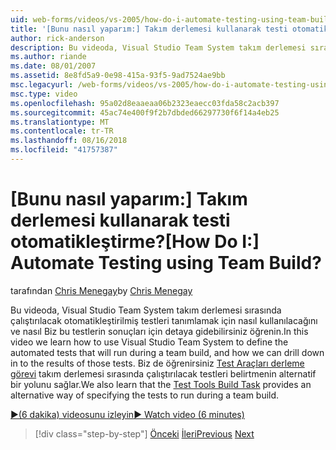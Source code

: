 ```yaml
---
uid: web-forms/videos/vs-2005/how-do-i-automate-testing-using-team-build
title: '[Bunu nasıl yaparım:] Takım derlemesi kullanarak testi otomatikleştirme? | Microsoft Docs'
author: rick-anderson
description: Bu videoda, Visual Studio Team System takım derlemesi sırasında çalıştırılacak otomatikleştirilmiş testleri tanımlamak için nasıl kullanılacağını ve nasıl biz için detaya gidebilirsiniz bilgi...
ms.author: riande
ms.date: 08/01/2007
ms.assetid: 8e8fd5a9-0e98-415a-93f5-9ad7524ae9bb
msc.legacyurl: /web-forms/videos/vs-2005/how-do-i-automate-testing-using-team-build
msc.type: video
ms.openlocfilehash: 95a02d8eaaeaa06b2323eaecc03fda58c2acb397
ms.sourcegitcommit: 45ac74e400f9f2b7dbded66297730f6f14a4eb25
ms.translationtype: MT
ms.contentlocale: tr-TR
ms.lasthandoff: 08/16/2018
ms.locfileid: "41757387"
---
```

<a name="how-do-i-automate-testing-using-team-build"></a><span data-ttu-id="a261b-104">[Bunu nasıl yaparım:] Takım derlemesi kullanarak testi otomatikleştirme?</span><span class="sxs-lookup"><span data-stu-id="a261b-104">[How Do I:] Automate Testing using Team Build?</span></span>
====================
<span data-ttu-id="a261b-105">tarafından [Chris Menegay](https://twitter.com/CMenegay)</span><span class="sxs-lookup"><span data-stu-id="a261b-105">by [Chris Menegay](https://twitter.com/CMenegay)</span></span>

<span data-ttu-id="a261b-106">Bu videoda, Visual Studio Team System takım derlemesi sırasında çalıştırılacak otomatikleştirilmiş testleri tanımlamak için nasıl kullanılacağını ve nasıl Biz bu testlerin sonuçları için detaya gidebilirsiniz öğrenin.</span><span class="sxs-lookup"><span data-stu-id="a261b-106">In this video we learn how to use Visual Studio Team System to define the automated tests that will run during a team build, and how we can drill down in to the results of those tests.</span></span> <span data-ttu-id="a261b-107">Biz de öğrenirsiniz [Test Araçları derleme görevi](https://msdn.microsoft.com/vstudio/aa718351.aspx#bttt) takım derlemesi sırasında çalıştırılacak testleri belirtmenin alternatif bir yolunu sağlar.</span><span class="sxs-lookup"><span data-stu-id="a261b-107">We also learn that the [Test Tools Build Task](https://msdn.microsoft.com/vstudio/aa718351.aspx#bttt) provides an alternative way of specifying the tests to run during a team build.</span></span>

[<span data-ttu-id="a261b-108">&#9654;(6 dakika) videosunu izleyin</span><span class="sxs-lookup"><span data-stu-id="a261b-108">&#9654; Watch video (6 minutes)</span></span>](https://channel9.msdn.com/Blogs/ASP-NET-Site-Videos/how-do-i-automate-testing-using-team-build)

> [!div class="step-by-step"]
> <span data-ttu-id="a261b-109">[Önceki](how-do-i-implement-continuous-integration-with-team-foundation.md)
> [İleri](how-do-i-deploy-a-web-application-during-a-team-build.md)</span><span class="sxs-lookup"><span data-stu-id="a261b-109">[Previous](how-do-i-implement-continuous-integration-with-team-foundation.md)
[Next](how-do-i-deploy-a-web-application-during-a-team-build.md)</span></span>
